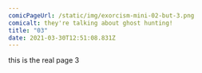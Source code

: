 ```yaml
---
comicPageUrl: /static/img/exorcism-mini-02-but-3.png
comicalt: they're talking about ghost hunting!
title: "03"
date: 2021-03-30T12:51:08.831Z
---
```

this is the real page 3